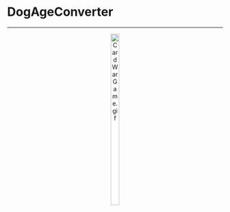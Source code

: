# DogAgeConverter
____
<p align="center">
  <img src="https://s10.gifyu.com/images/DogHumanAgeConverter.gif" width="20" height="400" alt="CardWarGame.gif" />
</p>
